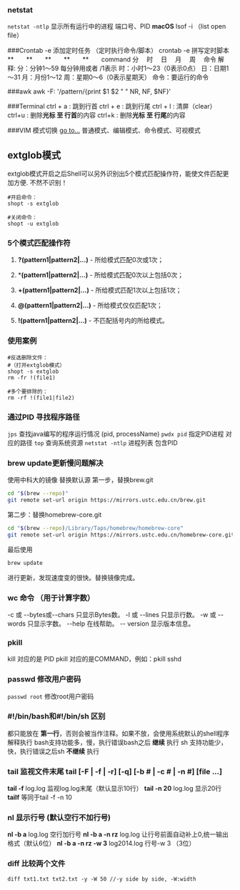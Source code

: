 ### netstat
```netstat -ntlp``` 显示所有运行中的进程 端口号、PID
**macOS**  lsof -i （list open file）



###Crontab -e 添加定时任务 （定时执行命令/脚本）
crontab -e
拼写定时脚本
**　　**　　**　　**　　**　　command 
分　  时　   日　  月　   周　   命令 
解 释: 
	分：分钟1～59 每分钟用或者 /1表示 
	时：小时1～23（0表示0点） 
	日：日期1～31 
	月：月份1～12 
	周：星期0～6（0表示星期天） 
	命令：要运行的命令



###awk
awk -F: '/pattern/{print $1 $2 " " NR, NF, $NF}'



###Terminal
ctrl + a : 跳到行首
ctrl + e : 跳到行尾
ctrl + l  : 清屏（clear）
ctrl+u : 删除**光标 至 行首**的内容
ctrl+k : 删除**光标 至 行尾**的内容



###VIM 模式切换 
[go to...](https://www.cnblogs.com/zzqcn/p/4619012.html)
普通模式、编辑模式、命令模式、可视模式



## extglob模式
extglob模式开启之后Shell可以另外识别出5个模式匹配操作符，能使文件匹配更加方便. 不然不识别！
```shell
#开启命令：
shopt -s extglob

#关闭命令：
shopt -u extglob
```

### 5个模式匹配操作符

1. **?(pattern1|pattern2|...)** - 所给模式匹配0次或1次；

2. ***(pattern1|pattern2|...)** - 所给模式匹配0次以上包括0次；

3. **+(pattern1|pattern2|...)** - 所给模式匹配1次以上包括1次；

4. **@(pattern1|pattern2|...)** - 所给模式仅仅匹配1次；

5. **!(pattern1|pattern2|...)** - 不匹配括号内的所给模式。

### 使用案例
```shell
#反选删除文件：
#（打开extglob模式）
shopt -s extglob     
rm -fr !(file1)

#多个要排除的：
rm -rf !(file1|file2)
```

   

### 通过PID 寻找程序路径
```jps``` 查找java编写的程序运行情况  (pid, processName)
```pwdx pid```  指定PID进程 对应的路径
```top``` 查询系统资源
```netstat -ntlp``` 进程列表 包含PID



### brew update更新慢问题解决
使用中科大的镜像
替换默认源
第一步，替换brew.git

```bash
cd "$(brew --repo)"
git remote set-url origin https://mirrors.ustc.edu.cn/brew.git
```
第二步：替换homebrew-core.git
```bash
cd "$(brew --repo)/Library/Taps/homebrew/homebrew-core"
git remote set-url origin https://mirrors.ustc.edu.cn/homebrew-core.git
```
最后使用
```bash
brew update
```
进行更新，发现速度变的很快。替换镜像完成。



### wc 命令 （用于计算字数）
-c 或 --bytes或--chars 只显示Bytes数。
-l 或 --lines 只显示行数。
-w 或 --words 只显示字数。
--help 在线帮助。
-- version 显示版本信息。

### pkill 
kill 对应的是 PID
pkill 对应的是COMMAND，例如：pkill sshd



### passwd 修改用户密码
```passwd root``` 修改root用户密码



### #!/bin/bash和#!/bin/sh 区别

都只能放在 **第一行**，否则会被当作注释。如果不放，会使用系统默认的shell程序解释执行
bash支持功能多，慢，执行错误bash之后 **继续** 执行
sh 支持功能少，快，执行错误之后sh **不继续** 执行

### tail 监视文件末尾 tail [-F | -f | -r] [-q] [-b # | -c # | -n #] [file ...]
**tail -f** log.log 监视log.log末尾（默认显示10行）
**tail -n 20** log.log 显示20行
**tailf**        等同于tail -f -n 10


### nl   显示行号 (默认空行不加行号)
**nl -b a** log.log  空行加行号
**nl -b a -n rz** log.log  让行号前面自动补上0,统一输出格式（默认6位）
**nl -b a -n rz -w 3** log2014.log  行号-w 3 （3位）

### diff 比较两个文件
``` shell
diff txt1.txt txt2.txt -y -W 50 //-y side by side, -W:width
```


